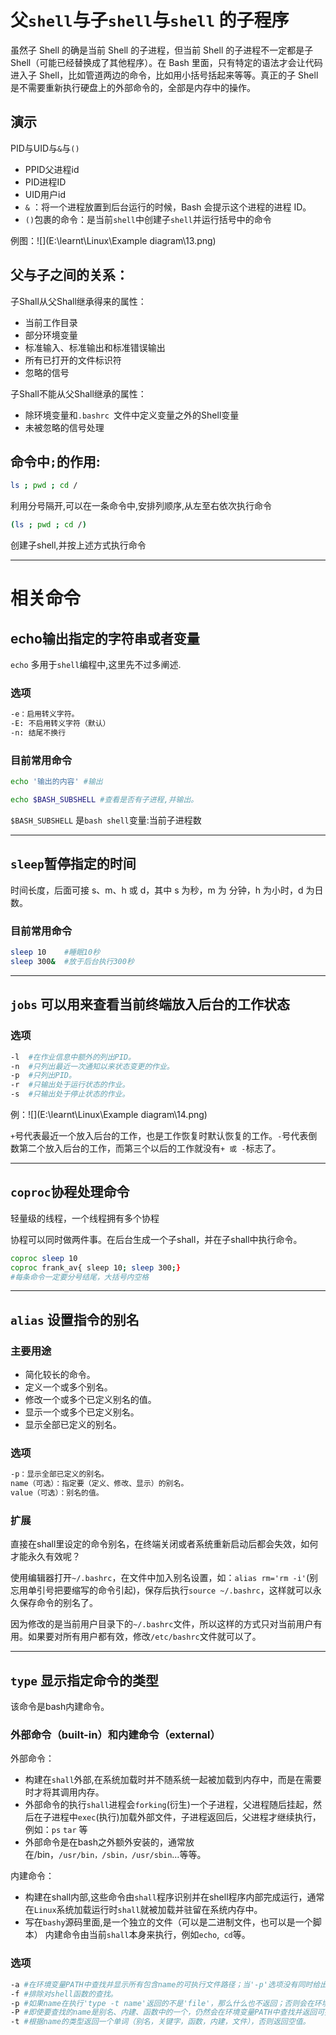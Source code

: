 # 父`shell`与子`shell`与`shell` 的子程序

虽然子 Shell 的确是当前 Shell 的子进程，但当前 Shell 的子进程不一定都是子 Shell（可能已经替换成了其他程序）。在 Bash 里面，只有特定的语法才会让代码进入子 Shell，比如管道两边的命令，比如用小括号括起来等等。真正的子 Shell 是不需要重新执行硬盘上的外部命令的，全部是内存中的操作。

## 演示

PID与UID与`&`与`()`

- PPID父进程id
- PID进程ID
- UID用户id
- `&` ：将一个进程放置到后台运行的时候，Bash 会提示这个进程的进程 ID。
- `()`包裹的命令：是当前`shell`中创建子`shell`并运行括号中的命令

例图：![](E:\learnt\Linux\Example diagram\13.png)



## 父与子之间的关系：

子Shall从父Shall继承得来的属性：

- 当前工作目录
- 部分环境变量
- 标准输入、标准输出和标准错误输出
- 所有已打开的文件标识符
- 忽略的信号

子Shall不能从父Shall继承的属性：

- 除环境变量和`.bashrc `文件中定义变量之外的Shell变量
- 未被忽略的信号处理



## 命令中`;`的作用:

```bash
ls ; pwd ; cd /
```

利用分号隔开,可以在一条命令中,安排列顺序,从左至右依次执行命令 

```bash
(ls ; pwd ; cd /)
```

创建子shell,并按上述方式执行命令



------

# 相关命令



## echo输出指定的字符串或者变量

`echo` 多用于`shell`编程中,这里先不过多阐述. 

###  选项

```bash
-e：启用转义字符。
-E: 不启用转义字符（默认）
-n: 结尾不换行
```



### 目前常用命令

```bash
echo '输出的内容' #输出
```



```bash
echo $BASH_SUBSHELL	#查看是否有子进程,并输出。
```

`$BASH_SUBSHELL` 是`bash shell`变量:当前子进程数



------



## `sleep`暂停指定的时间

时间长度，后面可接 s、m、h 或 d，其中 s 为秒，m 为 分钟，h 为小时，d 为日数。

### 目前常用命令

```bash
sleep 10	#睡眠10秒
sleep 300&	#放于后台执行300秒
```





------



## `jobs` 可以用来查看当前终端放入后台的工作状态

### 选项

```bash
-l	#在作业信息中额外的列出PID。
-n	#只列出最近一次通知以来状态变更的作业。
-p	#只列出PID。
-r	#只输出处于运行状态的作业。
-s	#只输出处于停止状态的作业。
```



例：![](E:\learnt\Linux\Example diagram\14.png)



`+`号代表最近一个放入后台的工作，也是工作恢复时默认恢复的工作。`-`号代表倒数第二个放入后台的工作，而第三个以后的工作就没有`+ 或 -`标志了。



------



## `coproc`协程处理命令

轻量级的线程，一个线程拥有多个协程

协程可以同时做两件事。在后台生成一个子shall，并在子shall中执行命令。

```bash
coproc sleep 10
coproc frank_av{ sleep 10; sleep 300;}
#每条命令一定要分号结尾，大括号内空格
```



------



## `alias` 设置指令的别名

### 主要用途

- 简化较长的命令。
- 定义一个或多个别名。
- 修改一个或多个已定义别名的值。
- 显示一个或多个已定义别名。
- 显示全部已定义的别名。

### 选项

```bash
-p：显示全部已定义的别名。
name（可选）：指定要（定义、修改、显示）的别名。
value（可选）：别名的值。
```



### 扩展

直接在shall里设定的命令别名，在终端关闭或者系统重新启动后都会失效，如何才能永久有效呢？

使用编辑器打开`~/.bashrc`，在文件中加入别名设置，如：`alias rm='rm -i'`(别忘用单引号把要缩写的命令引起)，保存后执行`source ~/.bashrc`，这样就可以永久保存命令的别名了。

因为修改的是当前用户目录下的`~/.bashrc`文件，所以这样的方式只对当前用户有用。如果要对所有用户都有效，修改`/etc/bashrc`文件就可以了。



------



## `type` 显示指定命令的类型

该命令是bash内建命令。

### 外部命令（built-in）和内建命令（external）

外部命令：

- 构建在`shall`外部,在系统加载时并不随系统一起被加载到内存中，而是在需要时才将其调用内存。
- 外部命令的执行`shall`进程会`forking`(衍生)一个子进程，父进程随后挂起，然后在子进程中`exec`(执行)加载外部文件，子进程返回后，父进程才继续执行，例如：`ps` `tar` 等
- 外部命令是在bash之外额外安装的，通常放在/bin，`/usr/bin，/sbin，/usr/sbin`…等等。

内建命令：

- 构建在shall内部,这些命令由`shall`程序识别并在shell程序内部完成运行，通常在`Linux`系统加载运行时`shall`就被加载并驻留在系统内存中。
- 写在`bashy`源码里面,是一个独立的文件（可以是二进制文件，也可以是一个脚本） 内建命令由当前`shall`本身来执行，例如`echo`,` cd`等。



### 选项

```bash
-a #在环境变量PATH中查找并显示所有包含name的可执行文件路径；当'-p'选项没有同时给出时，如果在别名、关键字，函数，内建的信息中存在name，则一并显示。
-f #排除对shell函数的查找。
-p #如果name在执行'type -t name'返回的不是'file'，那么什么也不返回；否则会在环境变量PATH中查找并返回可执行文件路径。
-P #即使要查找的name是别名、内建、函数中的一个，仍然会在环境变量PATH中查找并返回可执行文件路径。
-t #根据name的类型返回一个单词（别名，关键字，函数，内建，文件），否则返回空值。
```



